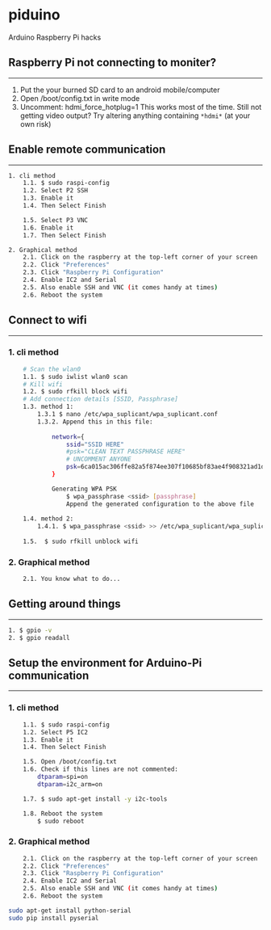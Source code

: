 # piduino
Arduino Raspberry Pi hacks


## Raspberry Pi not connecting to moniter?
-----------------------------------------
1. Put the your burned SD card to an android mobile/computer
2. Open /boot/config.txt in write mode
3. Uncomment: hdmi_force_hotplug=1
This works most of the time. Still not getting video output? Try altering anything containing `*hdmi*` (at your own risk)


## Enable remote communication
------------------------------
```bash
1. cli method
	1.1. $ sudo raspi-config
	1.2. Select P2 SSH
	1.3. Enable it
	1.4. Then Select Finish

	1.5. Select P3 VNC
	1.6. Enable it
	1.7. Then Select Finish

2. Graphical method
	2.1. Click on the raspberry at the top-left corner of your screen
	2.2. Click "Preferences"
	2.3. Click "Raspberry Pi Configuration"
	2.4. Enable IC2 and Serial
	2.5. Also enable SSH and VNC (it comes handy at times)
	2.6. Reboot the system
```


## Connect to wifi
------------------
### 1. cli method
```bash
	# Scan the wlan0
	1.1. $ sudo iwlist wlan0 scan
	# Kill wifi
	1.2. $ sudo rfkill block wifi
	# Add connection details [SSID, Passphrase]
	1.3. method 1:
		1.3.1 $ nano /etc/wpa_suplicant/wpa_suplicant.conf
		1.3.2. Append this in this file:
						
			network={
				ssid="SSID HERE"
				#psk="CLEAN TEXT PASSPHRASE HERE"
				# UNCOMMENT ANYONE
				psk=6ca015ac306ffe82a5f874ee307f10685bf83ae4f908321ad1defcfeeaa26015
			}

			Generating WPA PSK
				$ wpa_passphrase <ssid> [passphrase]
				Append the generated configuration to the above file
	
	1.4. method 2:
		1.4.1. $ wpa_passphrase <ssid> >> /etc/wpa_suplicant/wpa_suplicant.conf
	
	1.5.  $ sudo rfkill unblock wifi
```

### 2. Graphical method
```bash
	2.1. You know what to do...
```


## Getting around things
---------------------
```bash
1. $ gpio -v
2. $ gpio readall
```

## Setup the environment for Arduino-Pi communication
--------------------------------------------------
### 1. cli method
```bash
	1.1. $ sudo raspi-config
	1.2. Select P5 IC2
	1.3. Enable it
	1.4. Then Select Finish

	1.5. Open /boot/config.txt
	1.6. Check if this lines are not commented:
		dtparam=spi=on
		dtparam=i2c_arm=on

	1.7. $ sudo apt-get install -y i2c-tools

	1.8. Reboot the system
		$ sudo reboot
```

### 2. Graphical method
```bash
	2.1. Click on the raspberry at the top-left corner of your screen
	2.2. Click "Preferences"
	2.3. Click "Raspberry Pi Configuration"
	2.4. Enable IC2 and Serial
	2.5. Also enable SSH and VNC (it comes handy at times)
	2.6. Reboot the system
```


```bash
sudo apt-get install python-serial
sudo pip install pyserial
```

